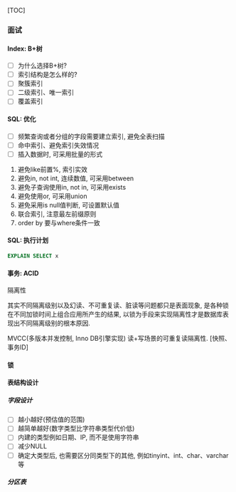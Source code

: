 [TOC]

### 面试

#### Index: B+树

- [ ] 为什么选择B+树?
- [ ] 索引结构是怎么样的?
- [ ] 聚簇索引
- [ ] 二级索引、唯一索引
- [ ] 覆盖索引

#### SQL:    优化

- [ ] 频繁查询或者分组的字段需要建立索引, 避免全表扫描
- [ ] 命中索引、避免索引失效情况
- [ ] 插入数据时, 可采用批量的形式

1. 避免like前置%, 索引实效
2. 避免in, not int, 连续数值, 可采用between
3. 避免子查询使用in, not in, 可采用exists
4. 避免使用or, 可采用union
5. 避免采用is null值判断, 可设置默认值
6. 联合索引, 注意最左前缀原则
7. order by 要与where条件一致

#### SQL:    执行计划

~~~sql
EXPLAIN SELECT x
~~~

#### 事务: ACID

隔离性

其实不同隔离级别以及幻读、不可重复读、脏读等问题都只是表面现象, 是各种锁在不同加锁时间上组合应用所产生的结果, 以锁为手段来实现隔离性才是数据库表现出不同隔离级别的根本原因.

MVCC(多版本并发控制, Inno DB引擎实现)  读+写场景的可重复读隔离性.  [快照、事务ID]

#### 锁

#### 表结构设计

##### 字段设计

- [ ] 越小越好(预估值的范围)
- [ ] 越简单越好(数字类型比字符串类型代价低)
- [ ] 内建的类型例如日期、IP, 而不是使用字符串
- [ ] 减少NULL
- [ ] 确定大类型后, 也需要区分同类型下的其他, 例如tinyint、int、char、varchar等

##### 分区表